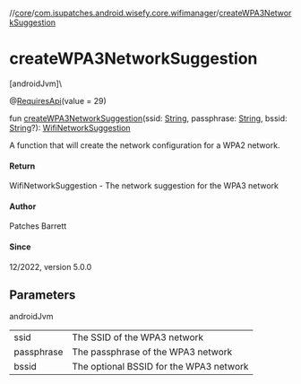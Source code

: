 //[core](../../index.md)/[com.isupatches.android.wisefy.core.wifimanager](index.md)/[createWPA3NetworkSuggestion](create-w-p-a3-network-suggestion.md)

# createWPA3NetworkSuggestion

[androidJvm]\

@[RequiresApi](https://developer.android.com/reference/kotlin/androidx/annotation/RequiresApi.html)(value = 29)

fun [createWPA3NetworkSuggestion](create-w-p-a3-network-suggestion.md)(ssid: [String](https://kotlinlang.org/api/latest/jvm/stdlib/kotlin/-string/index.html), passphrase: [String](https://kotlinlang.org/api/latest/jvm/stdlib/kotlin/-string/index.html), bssid: [String](https://kotlinlang.org/api/latest/jvm/stdlib/kotlin/-string/index.html)?): [WifiNetworkSuggestion](https://developer.android.com/reference/kotlin/android/net/wifi/WifiNetworkSuggestion.html)

A function that will create the network configuration for a WPA2 network.

#### Return

WifiNetworkSuggestion - The network suggestion for the WPA3 network

#### Author

Patches Barrett

#### Since

12/2022, version 5.0.0

## Parameters

androidJvm

| | |
|---|---|
| ssid | The SSID of the WPA3 network |
| passphrase | The passphrase of the WPA3 network |
| bssid | The optional BSSID for the WPA3 network |
